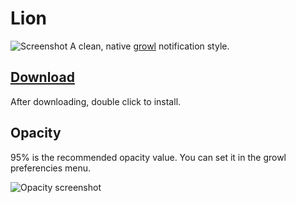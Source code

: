  Lion
====
![Screenshot](http://aristidesfl.github.com/lion-growlstyle/images/screenshot.png)
A clean, native [growl](http://growl.info/) notification style.

[Download](http://aristidesfl.github.com/lion-growlstyle/dmg/Lion-growstyle-1.1.dmg)
--------
After downloading, double click to install.

Opacity
-------
95% is the recommended opacity value. You can set it in the growl preferencies menu.

![Opacity screenshot](http://aristidesfl.github.com/lion-growlstyle/images/opacity.png)
